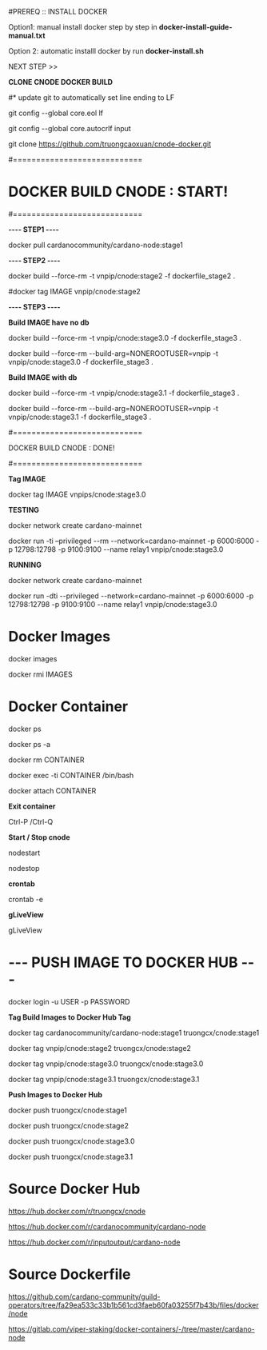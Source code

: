 #PREREQ :: INSTALL DOCKER

Option1: manual install docker step by step in **docker-install-guide-manual.txt**

Option 2: automatic installl docker by run **docker-install.sh**

NEXT STEP >>

**CLONE CNODE DOCKER BUILD**

#* update git to automatically set line ending to LF

git config --global core.eol lf

git config --global core.autocrlf input

git clone https://github.com/truongcaoxuan/cnode-docker.git

#============================

# DOCKER BUILD CNODE : START!

#============================

**---- STEP1 ----**

docker pull cardanocommunity/cardano-node:stage1

**---- STEP2 ----**

docker build --force-rm -t vnpip/cnode:stage2 -f dockerfile_stage2 .

#docker tag IMAGE vnpip/cnode:stage2

**---- STEP3 ----**

**Build IMAGE have no db**

docker build --force-rm -t vnpip/cnode:stage3.0 -f dockerfile_stage3 .

docker build --force-rm --build-arg=NONEROOTUSER=vnpip -t vnpip/cnode:stage3.0 -f dockerfile_stage3 .

**Build IMAGE with db**

docker build --force-rm -t vnpip/cnode:stage3.1 -f dockerfile_stage3 .

docker build --force-rm --build-arg=NONEROOTUSER=vnpip -t vnpip/cnode:stage3.1 -f dockerfile_stage3 .

#============================

DOCKER BUILD CNODE : DONE! 

#============================

**Tag IMAGE**

docker tag IMAGE vnpips/cnode:stage3.0

**TESTING**

docker network create cardano-mainnet

docker run -ti –privileged --rm --network=cardano-mainnet -p 6000:6000 -p 12798:12798 -p 9100:9100 --name relay1 vnpip/cnode:stage3.0

**RUNNING**

docker network create cardano-mainnet

docker run -dti --privileged --network=cardano-mainnet -p 6000:6000 -p 12798:12798 -p 9100:9100 --name relay1 vnpip/cnode:stage3.0


# Docker Images

docker images

docker rmi IMAGES

# Docker Container

docker ps

docker ps -a

docker rm CONTAINER

docker exec -ti CONTAINER /bin/bash

docker attach CONTAINER

**Exit container**

Ctrl-P /Ctrl-Q

**Start / Stop cnode**

nodestart

nodestop

**crontab**

crontab -e

**gLiveView**

gLiveView

# --- PUSH IMAGE TO DOCKER HUB ---

docker login -u USER -p PASSWORD

**Tag Build Images to Docker Hub Tag**

docker tag cardanocommunity/cardano-node:stage1 truongcx/cnode:stage1

docker tag vnpip/cnode:stage2 truongcx/cnode:stage2

docker tag vnpip/cnode:stage3.0 truongcx/cnode:stage3.0

docker tag vnpip/cnode:stage3.1 truongcx/cnode:stage3.1

**Push Images to Docker Hub**

docker push truongcx/cnode:stage1

docker push truongcx/cnode:stage2

docker push truongcx/cnode:stage3.0

docker push truongcx/cnode:stage3.1

# Source Docker Hub

https://hub.docker.com/r/truongcx/cnode

https://hub.docker.com/r/cardanocommunity/cardano-node

https://hub.docker.com/r/inputoutput/cardano-node

# Source Dockerfile

https://github.com/cardano-community/guild-operators/tree/fa29ea533c33b1b561cd3faeb60fa03255f7b43b/files/docker/node

https://gitlab.com/viper-staking/docker-containers/-/tree/master/cardano-node
